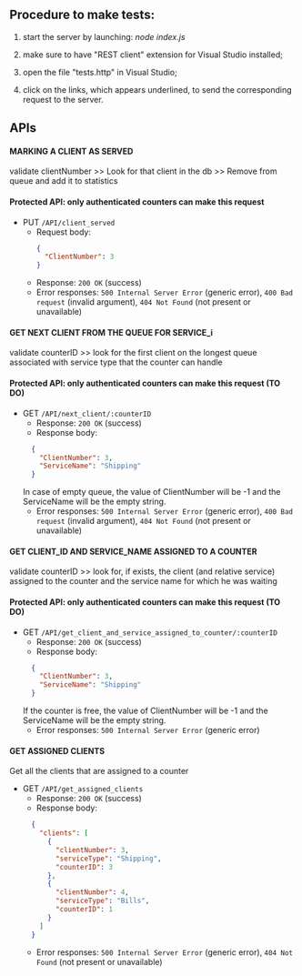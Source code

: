 ## Procedure to make tests:
1. start the server by launching: <i>node index.js</i>

2. make sure to have "REST client" extension for Visual Studio installed;

3. open the file "tests.http" in Visual Studio;

4. click on the links, which appears underlined, to send the corresponding request to the server.


## APIs

#### MARKING A CLIENT AS SERVED
validate clientNumber >> Look for that client in the db >> Remove from queue and add it to statistics 
#### Protected API: only authenticated counters can make this request
- PUT `/API/client_served`
  - Request body: 
    ```json
    {
      "ClientNumber": 3
    }
    ```
  - Response: `200 OK` (success)
  - Error responses: `500 Internal Server Error` (generic error), `400 Bad request` (invalid argument), `404 Not Found` (not present or unavailable)

#### GET NEXT CLIENT FROM THE QUEUE FOR SERVICE_i
validate counterID >> look for the first client on the longest queue associated with service type that the counter can handle
#### Protected API: only authenticated counters can make this request (TO DO)
- GET `/API/next_client/:counterID`
  - Response: `200 OK` (success)
  - Response body: 
  ```json
    {
      "ClientNumber": 3,
      "ServiceName": "Shipping"
    }
    ```
    In case of empty queue, the value of ClientNumber will be -1 and the ServiceName will be the empty string.
  - Error responses: `500 Internal Server Error` (generic error), `400 Bad request` (invalid argument), `404 Not Found` (not present or unavailable)

#### GET CLIENT_ID AND SERVICE_NAME ASSIGNED TO A COUNTER
validate counterID >> look for, if exists, the client (and relative service) assigned to the counter and the service name for which he was waiting
#### Protected API: only authenticated counters can make this request (TO DO)
- GET `/API/get_client_and_service_assigned_to_counter/:counterID`
  - Response: `200 OK` (success)
  - Response body: 
  ```json
    {
      "ClientNumber": 3,
      "ServiceName": "Shipping"
    }
    ```
    If the counter is free, the value of ClientNumber will be -1 and the ServiceName will be the empty string.
  - Error responses: `500 Internal Server Error` (generic error)

#### GET ASSIGNED CLIENTS

Get all the clients that are assigned to a counter

- GET `/API/get_assigned_clients`
  - Response: `200 OK` (success)
  - Response body:
  ```json
    {
      "clients": [
        {
          "clientNumber": 3,
          "serviceType": "Shipping",
          "counterID": 3
        },
        {
          "clientNumber": 4,
          "serviceType": "Bills",
          "counterID": 1
        }
      ]
    }
    ```
  - Error responses: `500 Internal Server Error` (generic error), `404 Not Found` (not present or unavailable)
